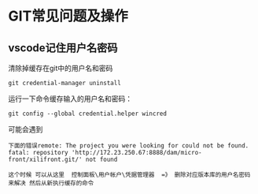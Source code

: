# GIT常见问题及操作

## vscode记住用户名密码

  清除掉缓存在git中的用户名和密码 

    git credential-manager uninstall

  运行一下命令缓存输入的用户名和密码：

    git config --global credential.helper wincred
  
  可能会遇到 
  ```
  下面的错误remote: The project you were looking for could not be found.
fatal: repository 'http://172.23.250.67:8888/dam/micro-front/xilifront.git/' not found

这个时候 可以从这里  控制面板\用户帐户\凭据管理器  =》 删除对应版本库的用户名密码  来解决 然后从新执行缓存的命令
